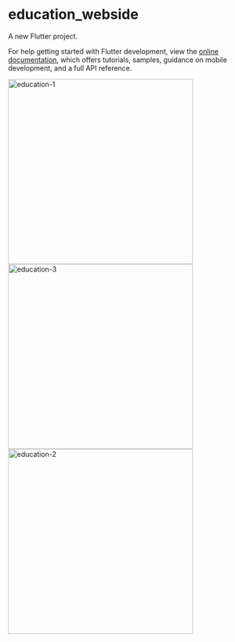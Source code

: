 # education_webside

A new Flutter project.

For help getting started with Flutter development, view the
[online documentation](https://docs.flutter.dev/), which offers tutorials,
samples, guidance on mobile development, and a full API reference.


<img width="377" alt="education-1" src="https://user-images.githubusercontent.com/121540071/227211988-d1fbecc3-91f5-4d8c-baef-c37a361500cc.PNG">
<img width="377" alt="education-3" src="https://user-images.githubusercontent.com/121540071/227211994-6b249ff4-5f16-46e4-b64b-32dbcc1d0aaf.PNG">
<img width="377" alt="education-2" src="https://user-images.githubusercontent.com/121540071/227211996-3e6203ca-b691-4e96-9d23-a33ac91eccb7.PNG">
